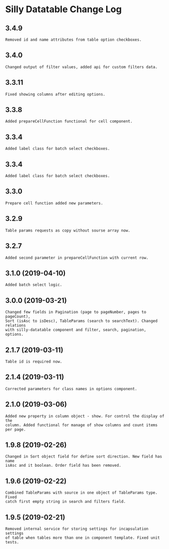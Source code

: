 # Silly Datatable Change Log

## 3.4.9

    Removed id and name attributes from table option checkboxes.

## 3.4.0

    Changed output of filter values, added api for custom filters data.

## 3.3.11

    Fixed showing columns after editing options. 

## 3.3.8

    Added prepareCellFunction functional for cell component.

## 3.3.4

    Added label class for batch select checkboxes.

## 3.3.4

    Added label class for batch select checkboxes.

## 3.3.0

    Prepare cell function added new parameters.

## 3.2.9

    Table params requests as copy without sourse array now.

## 3.2.7

    Added second parameter in prepareCellFunction with current row.

## 3.1.0 (2019-04-10)

    Added batch select logic.

## 3.0.0 (2019-03-21)

    Changed few fields in Pagination (page to pageNumber, pages to pageCount),
    Sort (isAsc to isDesc), TableParams (search to searchText). Changed relations
    with silly-datatable component and filter, search, pagination, options.

## 2.1.7 (2019-03-11)

    Table id is required now.

## 2.1.4 (2019-03-11)

    Corrected parameters for class names in options component.

## 2.1.0 (2019-03-06)

    Added new property in column object - show. For control the display of the
    column. Added functional for manage of show columns and count items per page.

## 1.9.8 (2019-02-26)

    Changed in Sort object field for define sort direction. New field has name
    isAsc and it boolean. Order field has been removed.

## 1.9.6 (2019-02-22)

    Combined TableParams with source in one object of TableParams type. Fixed
    catch first empty string in search and filters field.

## 1.9.5 (2019-02-21)

    Removed internal service for storing settings for incapsulation settings 
    of table when tables more than one in component template. Fixed unit tests.